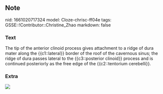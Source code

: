 ## Note
nid: 1661020717324
model: Cloze-chrisc-ff04e
tags: GSSE::!Contributor::Christine_Zhao
markdown: false

### Text
<div>
  <div>
    <div>
      The tip of the anterior clinoid process gives attachment to a
      ridge of dura mater along the {{c1::lateral}} border of the
      roof of the cavernous sinus; the ridge of dura passes lateral
      to the {{c3::posterior clinoid}} process and is continued
      posteriorly as the free edge of the {{c2::tentorium
      cerebelli}}.
    </div>
  </div>
</div>

### Extra
<img src="Gray766.png">

